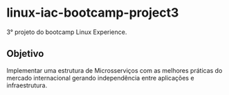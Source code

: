 # linux-iac-bootcamp-project3

3° projeto do bootcamp Linux Experience.

## Objetivo

Implementar uma estrutura de Microsserviços com as melhores práticas do mercado internacional gerando independência entre aplicações e infraestrutura.
